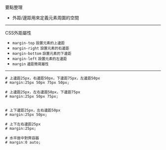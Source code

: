 要點整理
- 外距/邊距用來定義元素周圍的空間

---

CSS外距屬性
- `margin-top` <small>設置元素的上邊距</small>
- `margin-right` <small>設置元素的右邊距</small>
- `margin-bottom` <small>設置元素的下邊距</small>
- `margin-left` <small>設置元素的左邊距</small>
- `margin` <small>邊距簡寫屬性</small>

---

```
# 上邊距25px，右邊距50px，下邊距75px，左邊距50px
# margin:25px 50px 75px 50px;
```

```
# 上邊距25px，左右邊距50px，下邊距75px
# margin:25px 50px 75px;
```

```

# 上下邊距25px，左右邊距50px
# margin:25px 50px;
```

```
# 上下左右邊距25px
# margin:25px;
```

```
# 水平居中對齊容器
# margin:0 auto;
```